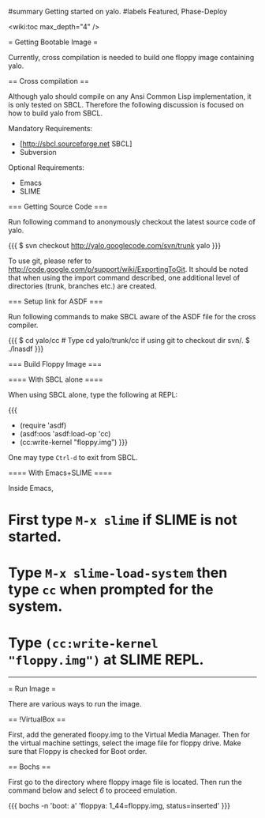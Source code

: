 #summary Getting started on yalo.
#labels Featured, Phase-Deploy

<wiki:toc max_depth="4" />

= Getting Bootable Image =

Currently, cross compilation is needed to build one floppy image
containing yalo.

== Cross compilation ==

Although yalo should compile on any Ansi Common Lisp implementation,
it is only tested on SBCL. Therefore the following discussion is
focused on how to build yalo from SBCL.

Mandatory Requirements:
 * [http://sbcl.sourceforge.net SBCL]
 * Subversion

Optional Requirements:
 * Emacs
 * SLIME

=== Getting Source Code ===

Run following command to anonymously checkout the latest source code
of yalo.

{{{
$ svn checkout http://yalo.googlecode.com/svn/trunk yalo
}}}

To use git, please refer to
http://code.google.com/p/support/wiki/ExportingToGit. It should be
noted that when using the import command described, one additional
level of directories (trunk, branches etc.) are created.

=== Setup link for ASDF ===

Run following commands to make SBCL aware of the ASDF file for the
cross compiler.

{{{
$ cd yalo/cc  # Type cd yalo/trunk/cc if using git to checkout dir svn/.
$ ./lnasdf
}}}

=== Build Floppy Image ===

==== With SBCL alone ====

When using SBCL alone, type the following at REPL:

{{{
* (require 'asdf)
* (asdf:oos 'asdf:load-op 'cc)
* (cc:write-kernel "floppy.img")
}}}

One may type `Ctrl-d` to exit from SBCL.

==== With Emacs+SLIME ====

Inside Emacs,
 # First type `M-x slime` if SLIME is not started.
 # Type `M-x slime-load-system` then type `cc` when prompted for the system.
 # Type `(cc:write-kernel "floppy.img")` at SLIME REPL.

--------

= Run Image =

There are various ways to run the image. 

== !VirtualBox ==

First, add the generated floopy.img to the Virtual Media Manager. Then
for the virtual machine settings, select the image file for floppy
drive. Make sure that Floppy is checked for Boot order.

== Bochs ==

First go to the directory where floppy image file is located. Then run
the command below and select *6* to proceed emulation.

{{{
bochs -n 'boot: a' 'floppya: 1_44=floppy.img, status=inserted'
}}}








